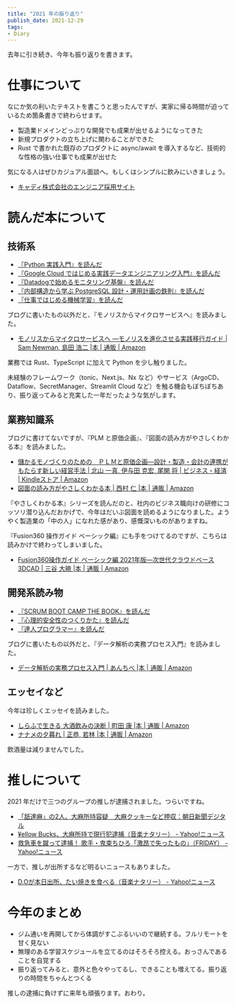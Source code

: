 ```yaml
---
title: "2021 年の振り返り"
publish_date: 2021-12-29
tags:
- Diary
---
```


去年に引き続き、今年も振り返りを書きます。

# 仕事について
なにか気の利いたテキストを書こうと思ったんですが、実家に帰る時間が迫っているため箇条書きで終わらせます。

- 製造業ドメインどっぷりな開発でも成果が出せるようになってきた
- 新規プロダクトの立ち上げに関わることができた
- Rust で書かれた既存のプロダクトに async/await を導入するなど、技術的な性格の強い仕事でも成果が出せた

気になる人はぜひカジュアル面談へ。もしくはシンプルに飲みにいきましょう。

- [キャディ株式会社のエンジニア採用サイト](https://corp.caddi.jp/recruit/eng)

# 読んだ本について
## 技術系
- [『Python 実践入門』を読んだ](/2021/02/1613863714)
- [『Google Cloud ではじめる実践データエンジニアリング入門』を読んだ](/2021/03/1615125916)
- [『Datadogで始めるモニタリング基盤』を読んだ](/2021/03/1615651239)
- [『内部構造から学ぶ PostgreSQL 設計・運用計画の鉄則』を読んだ](/2021/05/1619865284)
- [『仕事ではじめる機械学習』を読んだ](/2021/09/1630743709)

ブログに書いたもの以外だと、『モノリスからマイクロサービスへ』を読みました。

- [モノリスからマイクロサービスへ ―モノリスを進化させる実践移行ガイド | Sam Newman, 島田 浩二 |本 | 通販 | Amazon](https://www.amazon.co.jp/dp/4873119316)

業務では Rust、TypeScript に加えて Python を少し触りました。

未経験のフレームワーク（tonic、Next.js、Nx など）やサービス（ArgoCD、Dataflow、SecretManager、Streamlit Cloud など）を触る機会もぼちぼちあり、振り返ってみると充実した一年だったような気がします。

## 業務知識系
ブログに書けてないですが、『PLM と原価企画』、『図面の読み方がやさしくわかる本』を読みました。

- [儲かるモノづくりのための　ＰＬＭと原価企画―設計・製造・会計の連携がもたらす新しい経営手法 | 北山 一真, 伊与田 克宏, 尾関 将 | ビジネス・経済 | Kindleストア | Amazon](https://www.amazon.co.jp/dp/B084MB65DJ/)
- [図面の読み方がやさしくわかる本 | 西村 仁 |本 | 通販 | Amazon](https://www.amazon.co.jp/dp/4820746634/)

『やさしくわかる本』シリーズを読んだのと、社内のビジネス職向けの研修にコッソリ潜り込んだおかげで、今年はだいぶ図面を読めるようになりました。ようやく製造業の「中の人」になれた感があり、感慨深いものがありますね。

『Fusion360 操作ガイド ベーシック編』にも手をつけてるのですが、こちらは読みかけで終わってしまいました。

- [Fusion360操作ガイド ベーシック編 2021年版―次世代クラウドベース3DCAD | 三谷 大暁 |本 | 通販 | Amazon](https://www.amazon.co.jp/dp/4877834923)

## 開発系読み物
- [『SCRUM BOOT CAMP THE BOOK』を読んだ](/2021/01/1609632000)
- [『心理的安全性のつくりかた』を読んだ](/2021/04/1618068183)
- [『達人プログラマー』を読んだ](/2021/05/1620095658)

ブログに書いたもの以外だと、『データ解析の実務プロセス入門』を読みました。

- [データ解析の実務プロセス入門 | あんちべ |本 | 通販 | Amazon](https://www.amazon.co.jp/dp/4627817711/)

## エッセイなど
今年は珍しくエッセイを読みました。

- [しらふで生きる 大酒飲みの決断 | 町田 康 |本 | 通販 | Amazon](https://www.amazon.co.jp/dp/4344035321/)
- [ナナメの夕暮れ | 正恭, 若林 |本 | 通販 | Amazon](https://www.amazon.co.jp/dp/4163908870/)

飲酒量は減りませんでした。

# 推しについて
2021 年だけで三つのグループの推しが逮捕されました。つらいですね。

- [「舐達麻」の2人、大麻所持容疑　大麻クッキーなど押収：朝日新聞デジタル](https://www.asahi.com/articles/ASP4J4JB8P4JUTIL00K.html)
- [¥ellow Bucks、大麻所持で現行犯逮捕（音楽ナタリー） - Yahoo!ニュース](https://news.yahoo.co.jp/articles/85b7c9a5c74ac0c3ccbe410b992c402561045e0c)
- [救急車を蹴って逮捕！ 歌手・鬼束ちひろ「激昂で失ったもの」（FRIDAY） - Yahoo!ニュース](https://news.yahoo.co.jp/articles/0e8b8f9347867145174d53303091bcde47a850b2)

一方で、推しが出所するなど明るいニュースもありました。

- [D.Oが本日出所、たい焼きを食べる（音楽ナタリー） - Yahoo!ニュース](https://news.yahoo.co.jp/articles/2973192a4b9f126ef0fdc09f7cea53e49d53107a)

# 今年のまとめ
- ジム通いを再開してから体調がすこぶるいいので継続する。フルリモートを甘く見ない
- 無理のある学習スケジュールを立てるのはそろそろ控える。おっさんであることを自覚する
- 振り返ってみると、意外と色々やってるし、できることも増えてる。振り返りの時間をちゃんとつくる

推しの逮捕に負けずに来年も頑張ります。おわり。